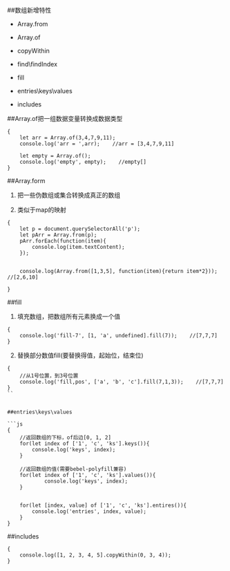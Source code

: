 ##数组新增特性

- Array.from

- Array.of

- copyWithin

- find\findIndex

- fill

- entries\keys\values

- includes



##Array.of把一组数据变量转换成数据类型

```
{
    let arr = Array.of(3,4,7,9,11);
    console.log('arr = ',arr);    //arr = [3,4,7,9,11]
    
    let empty = Array.of();
    console.log('empty', empty);    //empty[]
}
```


##Array.form

1. 把一些伪数组或集合转换成真正的数组

2. 类似于map的映射

```
{
    let p = document.querySelectorAll('p');
    let pArr = Array.from(p);
    pArr.forEach(function(item){
        console.log(item.textContent);
    });
    
    
    console.log(Array.from([1,3,5], function(item){return item*2}));    //[2,6,10]
    
}
```


##fill

1. 填充数组，把数组所有元素换成一个值

```
{
    console.log('fill-7', [1, 'a', undefined].fill(7));    //[7,7,7]
}
```


2. 替换部分数值fill(要替换得值，起始位，结束位) 

```
{
    //从1号位置，到3号位置
    console.log('fill,pos', ['a', 'b', 'c'].fill(7,1,3));    //[7,7,7]
}
``


##entries\keys\values

```js
{
    //返回数组的下标，of后边[0, 1, 2]
    for(let index of ['1', 'c', 'ks'].keys()){
        console.log('keys', index);
    }
    
    //返回数组的值(需要bebel-polyfill兼容)
    for(let index of ['1', 'c', 'ks'].values()){
            console.log('keys', index);
    }
    
    
    for(let [index, value] of ['1', 'c', 'ks'].entires()){
        console.log('entries', index, value);
    }
}
```


##includes

```
{
    console.log([1, 2, 3, 4, 5].copyWithin(0, 3, 4));
}
```

































